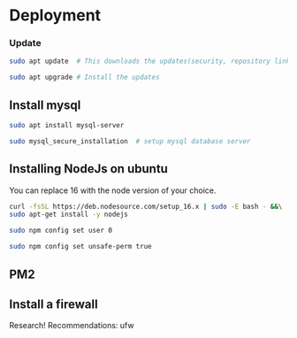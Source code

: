 # Deployment

### Update
```sh
sudo apt update  # This downloads the updates(security, repository links, ...) if any
```
```sh
sudo apt upgrade # Install the updates
```
## Install mysql
```sh
sudo apt install mysql-server
```
```sh
sudo mysql_secure_installation  # setup mysql database server
```
## Installing NodeJs on ubuntu
You can replace 16 with the node version of your choice.
```sh
curl -fsSL https://deb.nodesource.com/setup_16.x | sudo -E bash - &&\
sudo apt-get install -y nodejs
```

```sh
sudo npm config set user 0
```
```sh
sudo npm config set unsafe-perm true
```
## PM2

## Install a firewall
Research! 
Recommendations: ufw